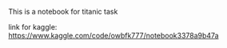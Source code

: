 This is a notebook for titanic task

 
link for kaggle: https://www.kaggle.com/code/owbfk777/notebook3378a9b47a
